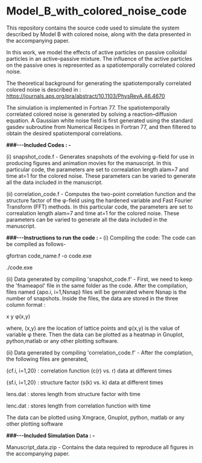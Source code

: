 # Model_B_with_colored_noise_code
This repository contains the source code used to simulate the system described by Model B with colored noise, along with the data presented in the accompanying paper.

In this work, we model the effects of active particles on passive colloidal particles in an active–passive mixture. The influence of the active particles on the passive ones is represented as a spatiotemporally correlated colored noise. 

The theoretical background for generating the spatiotemporally correlated colored noise is described in : https://journals.aps.org/pra/abstract/10.1103/PhysRevA.46.4670

The simulation is implemented in Fortran 77. The spatiotemporally correlated colored noise is generated by solving a reaction–diffusion equation. A Gaussian white noise field is first generated using the standard gasdev subroutine from Numerical Recipes in Fortran 77, and then filtered to obtain the desired spatiotemporal correlations.



****###---Included Codes : -****

(i)  snapshot_code.f -  Generates snapshots of the evolving φ-field for use in producing figures and animation movies for the manuscript. In this particular code, the parameters are set to correalation length alam=7 and time at=1 for the colored noise. These parameters can be varied to generate all the data included in the manuscript.

(ii) correlation_code.f - Computes the two-point correlation function and the structure factor of the φ-field using the hardened variable and Fast Fourier Transform (FFT) methods. In this particular code, the parameters are set to correalation length alam=7 and time at=1 for the colored noise. These parameters can be varied to generate all the data included in the manuscript.




****###---Instructions to run the code : -****
(i) Compiling the code:
The code can be compiled as follows-

gfortran code_name.f -o code.exe

./code.exe

(ii) Data generated by compiling 'snapshot_code.f' -
First, we need to keep the 'fnameapol' file in the same folder as the code. After the compilation, files named {apo.i, i=1,Nsnap} files will be generated where Nsnap is the number of snapshots. Inside the files, the data are stored in the three column format :

x y φ(x,y)

where, (x,y) are the location of lattice points and φ(x,y) is the value of variable φ there. Then the data can be plotted as a heatmap in Gnuplot, python,matlab or any other plotting software.

(ii) Data generated by compiling 'correlation_code.f' -
After the complation, the following files are generated,

{cf.i, i=1,20} : correlation function (c(r) vs. r) data at different times

{sf.i, i=1,20} : structure factor (s(k) vs. k) data at different times

lens.dat : stores length from structure factor with time

lenc.dat : stores length from correlation function with time

The data can be plotted using Xmgrace, Gnuplot, python, matlab or any other plotting software

****###---Included Simulation Data : -****
 
Manuscript_data.zip - Contains the data required to reproduce all figures in the accompanying paper.



 
